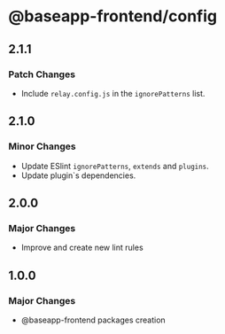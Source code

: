 # @baseapp-frontend/config

## 2.1.1

### Patch Changes

- Include `relay.config.js` in the `ignorePatterns` list.

## 2.1.0

### Minor Changes

- Update ESlint `ignorePatterns`, `extends` and `plugins`.
- Update plugin`s dependencies.

## 2.0.0

### Major Changes

- Improve and create new lint rules

## 1.0.0

### Major Changes

- @baseapp-frontend packages creation
